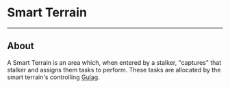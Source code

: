 # Smart Terrain

___

## About

A Smart Terrain is an area which, when entered by a stalker, "captures" that stalker and assigns them tasks to perform. These tasks are allocated by the smart terrain's controlling [Gulag](gulag.md).
